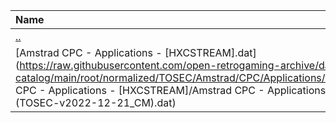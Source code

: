 |Name|Size|
|:---|---:|
|[..](../index.html)|DIR|
|[Amstrad CPC - Applications - [HXCSTREAM].dat](https://raw.githubusercontent.com/open-retrogaming-archive/dat-catalog/main/root/normalized/TOSEC/Amstrad/CPC/Applications/[HXCSTREAM]/Amstrad CPC - Applications - [HXCSTREAM]/Amstrad CPC - Applications - [HXCSTREAM] (TOSEC-v2022-12-21_CM).dat)|41938|
